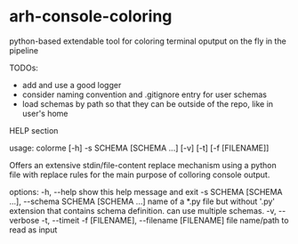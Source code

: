 # arh-console-coloring

python-based extendable tool for coloring terminal oputput on the fly in the pipeline

TODOs:
- add and use a good logger
- consider naming convention and .gitignore entry for user schemas
- load schemas by path so that they can be outside of the repo, like in user's home

HELP section

usage: colorme [-h] -s SCHEMA [SCHEMA ...] [-v] [-t] [-f [FILENAME]]

Offers an extensive stdin/file-content replace mechanism using a python file with replace rules for the
main purpose of colloring console output.

options:
  -h, --help            show this help message and exit
  -s SCHEMA [SCHEMA ...], --schema SCHEMA [SCHEMA ...]
                        name of a *.py file but without '.py' extension that contains schema
                        definition. can use multiple schemas.
  -v, --verbose
  -t, --timeit
  -f [FILENAME], --filename [FILENAME]
                        file name/path to read as input
